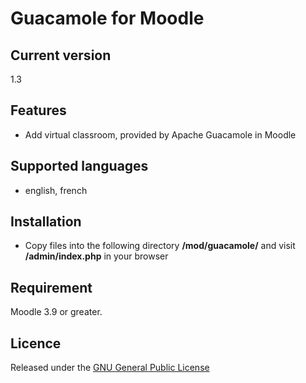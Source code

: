 # Guacamole for Moodle #

## Current version ##

1.3

## Features ##
- Add virtual classroom, provided by Apache Guacamole in Moodle

## Supported languages ##
- english, french

## Installation ##

- Copy files into the following directory **/mod/guacamole/** and visit **/admin/index.php** in your browser

## Requirement ##

Moodle 3.9 or greater.

## Licence ##

Released under the [GNU General Public License](https://opensource.org/licenses/GPL-3.0)
